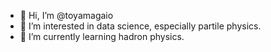 - 👋 Hi, I’m @toyamagaio
- 👀 I’m interested in data science, especially partile physics.
- 🌱 I’m currently learning hadron physics.
<!--- - 💞️ I’m looking to collaborate on ...
- 📫 How to reach me ...


toyamagaio/toyamagaio is a ✨ special ✨ repository because its `README.md` (this file) appears on your GitHub profile.
You can click the Preview link to take a look at your changes.
--->
